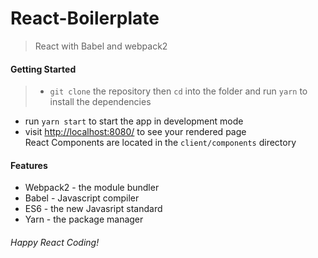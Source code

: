 # React-Boilerplate

> React with Babel and webpack2

#### Getting Started
> - ```git clone``` the repository then ```cd``` into the folder and run ```yarn``` to install the dependencies  
- run ```yarn start``` to start the app in development mode  
- visit [http://localhost:8080/](http://localhost:8080/) to see your rendered page  
React Components are located in the ```client/components``` directory

#### Features
 * Webpack2 - the module bundler
 * Babel - Javascript compiler
 * ES6 - the new Javasript standard
 * Yarn - the package manager

###### Happy React Coding!